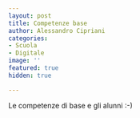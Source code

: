 ```yaml
---
layout: post
title: Competenze base
author: Alessandro Cipriani
categories:
- Scuola
- Digitale
image: ''
featured: true
hidden: true

---
```

Le competenze di base e gli alunni :-)